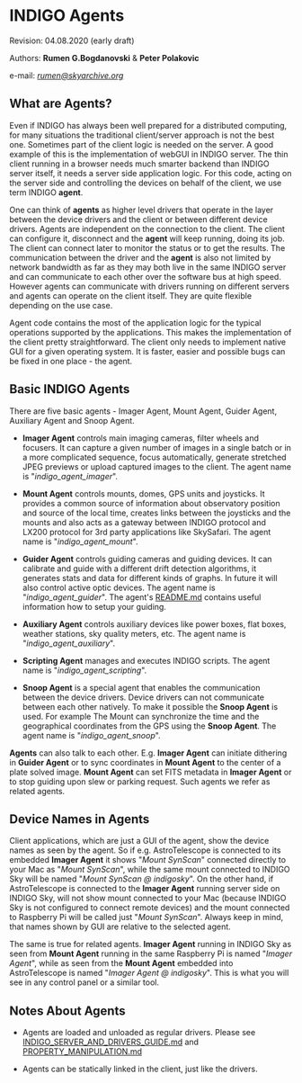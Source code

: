 # INDIGO Agents
Revision: 04.08.2020 (early draft)

Authors: **Rumen G.Bogdanovski** & **Peter Polakovic**

e-mail: *rumen@skyarchive.org*

## What are Agents?

Even if INDIGO has always been well prepared for a distributed computing, for many situations the traditional
client/server approach is not the best one. Sometimes part of the client logic is needed on the server.
A good example of this is the implementation of webGUI in INDIGO server. The thin client running in a browser needs much smarter backend than INDIGO server itself, it needs a server side application logic. For this code, acting on the server side and controlling the devices on behalf of the client, we use term INDIGO **agent**.

One can think of **agents** as higher level drivers that operate in the layer between the device drivers and the client or between different device drivers. Agents are independent on the connection to the client. The client can configure it, disconnect and the **agent** will keep running, doing its job. The client can connect later to monitor the status or to get the results. The communication between the driver and the **agent** is also not limited by network bandwidth as far as they may both live in the same INDIGO server and can communicate to each other over the software bus at high speed. However agents can communicate with drivers running on different servers and agents can operate on the client itself. They are quite flexible depending on the use case.

Agent code contains the most of the application logic for the typical operations supported by the applications. This makes the implementation of the client pretty straightforward. The client only needs to implement native GUI for a given operating system. It is faster, easier and possible bugs can be fixed in one place - the agent.

## Basic INDIGO Agents

There are five basic agents - Imager Agent, Mount Agent, Guider Agent, Auxiliary Agent and Snoop Agent.

- **Imager Agent** controls main imaging cameras, filter wheels and focusers. It can capture a given number of images in a single batch or in a more complicated sequence, focus automatically, generate stretched JPEG previews or upload captured images to the client. The agent name is "*indigo_agent_imager*".

- **Mount Agent** controls mounts, domes, GPS units and joysticks. It provides a common source of information about observatory position and source of the local time, creates links between the joysticks and the mounts and also acts as a gateway between INDIGO protocol and LX200 protocol for 3rd party applications like SkySafari. The agent name is "*indigo_agent_mount*".

- **Guider Agent** controls guiding cameras and guiding devices. It can calibrate and guide with a different drift detection algorithms, it generates stats and data for different kinds of graphs. In future it will also control active optic devices. The agent name is "*indigo_agent_guider*". The agent's [README.md](https://github.com/indigo-astronomy/indigo/blob/master/indigo_drivers/agent_guider/README.md) contains useful information how to setup your guiding.

- **Auxiliary Agent** controls auxiliary devices like power boxes, flat boxes, weather stations, sky quality meters, etc. The agent name is "*indigo_agent_auxiliary*".

- **Scripting Agent** manages and executes INDIGO scripts. The agent name is "*indigo_agent_scripting*".

- **Snoop Agent** is a special agent that enables the communication between the device drivers. Device drivers can not communicate between each other natively. To make it possible the **Snoop Agent** is used. For example The Mount can synchronize the time and the geographical coordinates from the GPS using the **Snoop Agent**. The agent name is "*indigo_agent_snoop*".

**Agents** can also talk to each other. E.g. **Imager Agent** can initiate dithering in **Guider Agent** or to sync coordinates in **Mount Agent** to the center of a plate solved image. **Mount Agent** can set FITS metadata in **Imager Agent** or to stop guiding upon slew or parking request. Such agents we refer as related agents.

## Device Names in Agents

 Client applications, which are just a GUI of the agent, show the device names as seen by the agent. So if e.g. AstroTelescope is connected to its embedded **Imager Agent** it shows "*Mount SynScan*" connected directly to your Mac as "*Mount SynScan*", while the same mount connected to INDIGO Sky will be named "*Mount SynScan @ indigosky*". On the other hand, if AstroTelescope is connected to the **Imager Agent** running server side on INDIGO Sky, will not show mount connected to your Mac (because INDIGO Sky is not configured to connect remote devices) and the mount connected to Raspberry Pi will be called just "*Mount SynScan*". Always keep in mind, that names shown by GUI are relative to the selected agent.

The same is true for related agents. **Imager Agent** running in INDIGO Sky as seen from **Mount Agent** running in the same Raspberry Pi is named "*Imager Agent*", while as seen from the **Mount Agent** embedded into AstroTelescope is named "*Imager Agent @ indigosky*". This is what you will see in any control panel or a similar tool.

## Notes About Agents

- Agents are loaded and unloaded as regular drivers. Please see [INDIGO_SERVER_AND_DRIVERS_GUIDE.md](https://github.com/indigo-astronomy/indigo/blob/master/indigo_docs/INDIGO_SERVER_AND_DRIVERS_GUIDE.md) and [PROPERTY_MANIPULATION.md](https://github.com/indigo-astronomy/indigo/blob/master/indigo_docs/PROPERTY_MANIPULATION.md)

- Agents can be statically linked in the client, just like the drivers.
